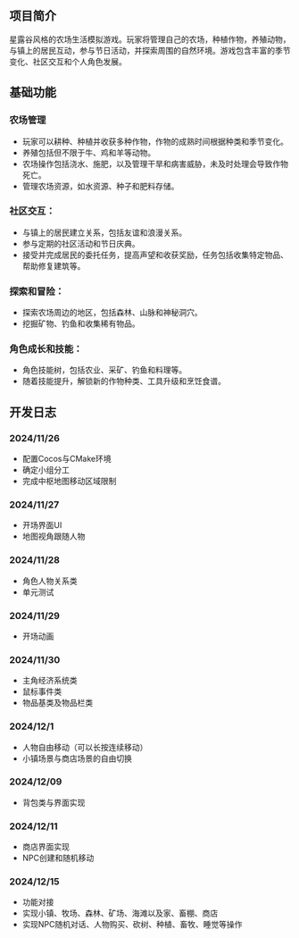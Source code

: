 ## 项目简介

星露谷风格的农场生活模拟游戏。玩家将管理自己的农场，种植作物，养殖动物，与镇上的居民互动，参与节日活动，并探索周围的自然环境。游戏包含丰富的季节变化、社区交互和个人角色发展。

## 基础功能

### 农场管理
- 玩家可以耕种、种植并收获多种作物，作物的成熟时间根据种类和季节变化。
- 养殖包括但不限于牛、鸡和羊等动物。
- 农场操作包括浇水、施肥，以及管理干旱和病害威胁，未及时处理会导致作物死亡。
- 管理农场资源，如水资源、种子和肥料存储。
### 社区交互：
- 与镇上的居民建立关系，包括友谊和浪漫关系。
- 参与定期的社区活动和节日庆典。
- 接受并完成居民的委托任务，提高声望和收获奖励，任务包括收集特定物品、帮助修复建筑等。
### 探索和冒险：
- 探索农场周边的地区，包括森林、山脉和神秘洞穴。
- 挖掘矿物、钓鱼和收集稀有物品。
### 角色成长和技能：
- 角色技能树，包括农业、采矿、钓鱼和料理等。
- 随着技能提升，解锁新的作物种类、工具升级和烹饪食谱。

## 开发日志

### 2024/11/26
* 配置Cocos与CMake环境
* 确定小组分工
* 完成中枢地图移动区域限制

### 2024/11/27
* 开场界面UI
* 地图视角跟随人物

### 2024/11/28
* 角色人物关系类
* 单元测试

### 2024/11/29
* 开场动画

### 2024/11/30
* 主角经济系统类
* 鼠标事件类
* 物品基类及物品栏类

### 2024/12/1
* 人物自由移动（可以长按连续移动）
* 小镇场景与商店场景的自由切换

### 2024/12/09
* 背包类与界面实现

### 2024/12/11
* 商店界面实现
* NPC创建和随机移动

### 2024/12/15
* 功能对接
* 实现小镇、牧场、森林、矿场、海滩以及家、畜棚、商店
* 实现NPC随机对话、人物购买、砍树、种植、畜牧、睡觉等操作
